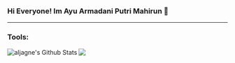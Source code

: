 ### Hi Everyone! Im Ayu Armadani Putri Mahirun 👋
__________________________________________________

### Tools:
<img src="https://camo.githubusercontent.com/843045709ac42b1dc5098443b2c95c78206d6eeda2ef8e1e0630756b061f6b8e/68747470733a2f2f696d672e736869656c64732e696f2f62616467652f54657874253230456469746f722d56697375616c25323053747564696f253230436f64652d626c75653f266c6f676f3d76697375616c25323073747564696f253230636f6465266c6f676f436f6c6f723d626c7565">
<img align="left" alt="aljagne's Github Stats" src="https://www.google.com/url?sa=i&url=https%3A%2F%2Fwww.flaticon.com%2Fpremium-icon%2Fbrowser_14575&psig=AOvVaw2rtc0kB7LPMDfErJmyUhy5&ust=1607194084899000&source=images&cd=vfe&ved=0CAIQjRxqFwoTCOCgydf-tO0CFQAAAAAdAAAAABAD" />
<!--
**ayuputrii/ayuputrii** is a ✨ _special_ ✨ repository because its `README.md` (this file) appears on your GitHub profile.

Here are some ideas to get you started:

- 🔭 I’m currently working on ...
- 🌱 I’m currently learning ...
- 👯 I’m looking to collaborate on ...
- 🤔 I’m looking for help with ...
- 💬 Ask me about ...
- 📫 Linkdin : [https://www.linkedin.com/in/ayuarmadani/](url)
- 😄 Pronouns: ...
- ⚡ Fun fact: ...
-->
